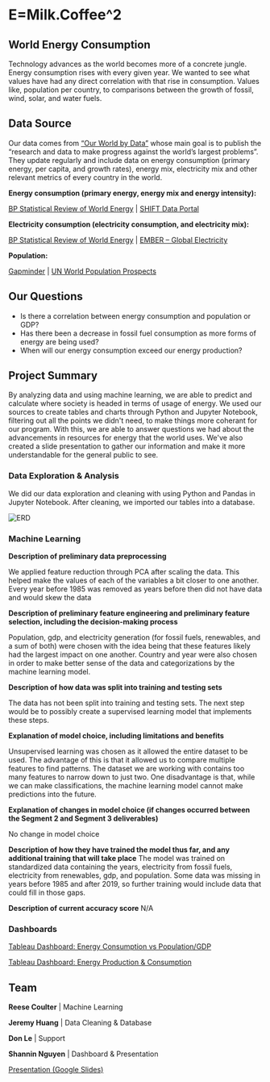 # E=Milk.Coffee^2

## World Energy Consumption

Technology advances as the world becomes more of a concrete jungle. Energy consumption rises with every given year. We wanted to see what values have had any direct correlation with that rise in consumption. Values like, population per country, to comparisons between the growth of fossil, wind, solar, and water fuels. 

## Data Source

Our data comes from [“Our World by Data”](https://ourworldindata.org/) whose main goal is to publish the “research and data to make progress against the world’s largest problems”. They update regularly and include data on energy consumption (primary energy, per capita, and growth rates), energy mix, electricity mix and other relevant metrics of every country in the world.

**Energy consumption (primary energy, energy mix and energy intensity):** 

[BP Statistical Review of World Energy](https://www.bp.com/en/global/corporate/energy-economics/statistical-review-of-world-energy.html) | [SHIFT Data Portal](https://www.theshiftdataportal.org/energy)

**Electricity consumption (electricity consumption, and electricity mix):** 

[BP Statistical Review of World Energy](https://ember.shinyapps.io/GlobalElectricityDashboard/) | [EMBER – Global Electricity](https://github.com/owid/energy-data/blob/master/owid-energy-codebook.csv)

**Population:** 

[Gapminder](http://Gapminder) | [UN World Population Prospects](https://population.un.org/wpp/)

## Our Questions

- Is there a correlation between energy consumption and population or GDP?
- Has there been a decrease in fossil fuel consumption as more forms of energy are being used?
- When will our energy consumption exceed our energy production?

## Project Summary

By analyzing data and using machine learning, we are able to predict and calculate where society is headed in terms of usage of energy. We used our sources to create tables and charts through Python and Jupyter Notebook, filtering out all the points we didn't need, to make things more coherant for our program. With this, we are able to answer questions we had about the advancements in resources for energy that the world uses. We've also created a slide presentation to gather our information and make it more understandable for the general public to see.

### Data Exploration & Analysis

We did our data exploration and cleaning with using Python and Pandas in Jupyter Notebook. After cleaning, we imported our tables into a database.

![ERD](https://github.com/jeremysz0419/sunshine-city/blob/main/Resources/SQL/ERD.png?raw=true)

### Machine Learning

**Description of preliminary data preprocessing**

We applied feature reduction through PCA after scaling the data. This helped make the values of each of the variables a bit closer to one another. Every year before 1985 was removed as years before then did not have data and would skew the data

**Description of preliminary feature engineering and preliminary feature selection, including the decision-making process**

Population, gdp, and electricity generation (for fossil fuels, renewables, and a sum of both) were chosen with the idea being that these features likely had the largest impact on one another. Country and year were also chosen in order to make better sense of the data and categorizations by the machine learning model.

**Description of how data was split into training and testing sets**

The data has not been split into training and testing sets. The next step would be to possibly create a supervised learning model that implements these steps.

**Explanation of model choice, including limitations and benefits**

Unsupervised learning was chosen as it allowed the entire dataset to be used. The advantage of this is that it allowed us to compare multiple features to find patterns. The dataset we are working with contains too many features to narrow down to just two. One disadvantage is that, while we can make classifications, the machine learning model cannot make predictions into the future.

**Explanation of changes in model choice (if changes occurred between the Segment 2 and Segment 3 deliverables)**

No change in model choice

**Description of how they have trained the model thus far, and any additional training that will take place**
The model was trained on standardized data containing the years, electricity from fossil fuels, electricity from renewables, gdp, and population. Some data was missing in years before 1985 and after 2019, so further training would include data that could fill in those gaps.

**Description of current accuracy score**
N/A

### Dashboards

[Tableau Dashboard: Energy Consumption vs Population/GDP](https://public.tableau.com/app/profile/shannin/viz/Bootcamp_Population_GDP/DashboardConsumptionvsPopulationGDP)

[Tableau Dashboard: Energy Production & Consumption](https://public.tableau.com/app/profile/shannin/viz/Bootcamp_Tableau_Workbook/DashboardProductionConsumption)

## Team 
**Reese Coulter** | Machine Learning

**Jeremy Huang** | Data Cleaning & Database

**Don Le** | Support

**Shannin Nguyen** | Dashboard & Presentation

[Presentation (Google Slides)](https://docs.google.com/presentation/d/1uGr3xCaAL2nob9lxsIIZrufKP7x608zHX9uSRoTS15k/edit?usp=sharing)
